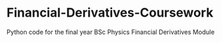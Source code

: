 # Financial-Derivatives-Coursework
Python code for the final year BSc Physics Financial Derivatives Module
